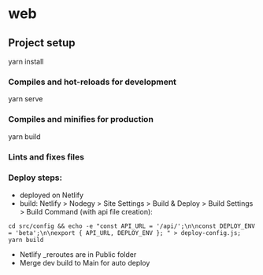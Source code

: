# web

## Project setup
yarn install

### Compiles and hot-reloads for development
yarn serve

### Compiles and minifies for production
yarn build

### Lints and fixes files

### Deploy steps:
- deployed on Netlify
- build: Netlify > Nodegy > Site Settings > Build & Deploy > Build Settings > Build Command (with api file creation):
```
cd src/config && echo -e "const API_URL = '/api/';\n\nconst DEPLOY_ENV = 'beta';\n\nexport { API_URL, DEPLOY_ENV }; " > deploy-config.js; yarn build
```
- Netlify _reroutes are in Public folder
- Merge dev build to Main for auto deploy